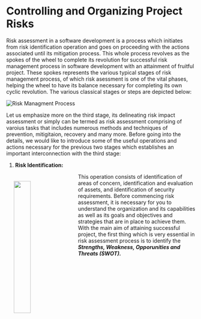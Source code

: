 # Controlling and Organizing Project Risks
Risk assessment in a software development is a process which initiates from risk identification operation and goes on proceeding with the actions associated until its mitigation process. 
This whole process revolves as the spokes of the wheel to complete its revolution for successful risk management process in software development with an attainment of fruitful project.
These spokes represents the various typical stages of risk management process, of which risk asessment is one of the vital phases, helping the wheel to have its balance necessary for completing its own cyclic revolution. The various classical stages or steps are depicted below:

![Risk Managment Process](https://i.ibb.co/2tsQhnB/steps-1.png)

Let us emphasize more on the third stage, its delineating risk impact assessment or simply can be termed as risk assessment comprising of varoius tasks that includes numerous methods and techniques of prevention, mitigitaion, recovery and many more.
Before going into the details, we would like to introduce some of the useful operations and actions necessary for the previous two stages which establishes an important interconnection with the third stage:

1. **Risk Identification:** 
<img src="https://i.ibb.co/bLJVX8v/swot.png" width="30%" align="left" hspace="20" vspace="20">

This operation consists of identification of areas of concern, identification and evaluation of assets, and identification of security requirements.
Before commencing risk assessment, it is necessary for you to understand the organization and its capabilities as well as its goals and objectives and strategies that are in place to achieve them. 
With the main aim of attaining successful project, the first thing which is very essential in risk assessment process is to identify the ***Strengths, Weakness, Opporunities and Threats (SWOT).***


 
